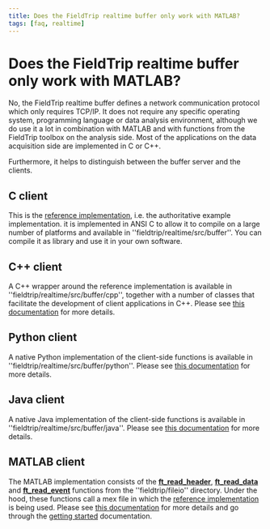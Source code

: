 ```yaml
---
title: Does the FieldTrip realtime buffer only work with MATLAB?
tags: [faq, realtime]
---
```


# Does the FieldTrip realtime buffer only work with MATLAB?

No, the FieldTrip realtime buffer defines a network communication protocol which only requires TCP/IP. It does not require any specific operating system, programming language or data analysis environment, although we do use it a lot in combination with MATLAB and with functions from the FieldTrip toolbox on the analysis side. Most of the applications on the data acquisition side are implemented in C or C++.

Furthermore, it helps to distinguish between the buffer server and the clients.

## C client

This is the [reference implementation](/development/realtime/reference_implementation), i.e. the authoritative example implementation. it is implemented in ANSI C to allow it to compile on a large number of platforms and available in ''fieldtrip/realtime/src/buffer''. You can compile it as library and use it in your own software.

## C++ client

A C++ wrapper around the reference implementation is available in ''fieldtrip/realtime/src/buffer/cpp'', together with a number of classes that facilitate the development of client applications in C++. Please see [this documentation](/development/realtime/buffer_cpp) for more details.

## Python client

A native Python implementation of the client-side functions is available in ''fieldtrip/realtime/src/buffer/python''. Please see [this documentation](/development/realtime/buffer_python) for more details.

## Java client

A native Java implementation of the client-side functions is available in ''fieldtrip/realtime/src/buffer/java''. Please see [this documentation](/development/realtime/buffer_java) for more details.

## MATLAB client

The MATLAB implementation consists of the **[ft_read_header](/reference/ft_read_header)**, **[ft_read_data](/reference/ft_read_data)** and **[ft_read_event](/reference/ft_read_event)** functions from the ''fieldtrip/fileio'' directory. Under the hood, these functions call a mex file in which the [reference implementation](/development/realtime/reference_implementation) is being used. Please see [this documentation](/development/realtime/buffer_matlab) for more details and go through the [getting started](/getting_started/realtime) documentation.
